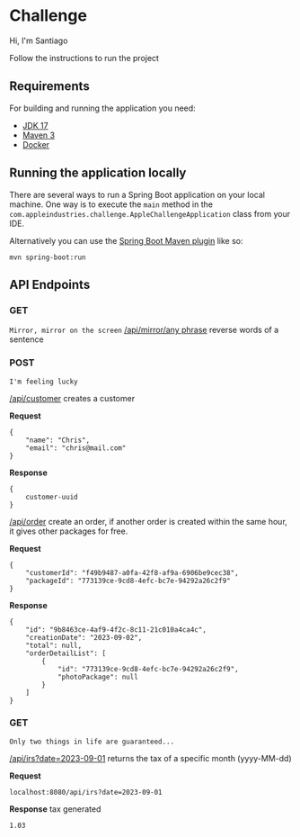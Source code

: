 
# Challenge

Hi, I'm Santiago

Follow the instructions to run the project

## Requirements

For building and running the application you need:

- [JDK 17](https://www.oracle.com/java/technologies/downloads/#java17)
- [Maven 3](https://maven.apache.org)
- [Docker](https://www.docker.com/products/docker-desktop/)

## Running the application locally

There are several ways to run a Spring Boot application on your local machine. One way is to execute the `main` method in the `com.appleindustries.challenge.AppleChallengeApplication` class from your IDE.

Alternatively you can use the [Spring Boot Maven plugin](https://docs.spring.io/spring-boot/docs/current/reference/html/build-tool-plugins-maven-plugin.html) like so:

```shell
mvn spring-boot:run
```

## API Endpoints

### GET
`Mirror, mirror on the screen` [/api/mirror/any phrase](localhost:8080/api/mirror/) reverse words of a sentence

### POST
`I'm feeling lucky`

[/api/customer](localhost:8080/api/customer/) creates a customer

**Request**

```
{
    "name": "Chris",
    "email": "chris@mail.com"
}
```
**Response**

```
{
    customer-uuid
}
```
[/api/order](localhost:8080/api/order) create an order, if another order is created within the same hour, it gives other packages for free.

**Request**

```
{
    "customerId": "f49b9487-a0fa-42f8-af9a-6906be9cec38",
    "packageId": "773139ce-9cd8-4efc-bc7e-94292a26c2f9"
}
```
**Response**

```
{
    "id": "9b8463ce-4af9-4f2c-8c11-21c010a4ca4c",
    "creationDate": "2023-09-02",
    "total": null,
    "orderDetailList": [
        {
            "id": "773139ce-9cd8-4efc-bc7e-94292a26c2f9",
            "photoPackage": null
        }
    ]
}
```

### GET
`Only two things in life are guaranteed...`

[/api/irs?date=2023-09-01](localhost:8080/api/irs?date=) returns the tax of a specific month (yyyy-MM-dd)

**Request**

```
localhost:8080/api/irs?date=2023-09-01

```
**Response**
tax generated
```
1.03
```

